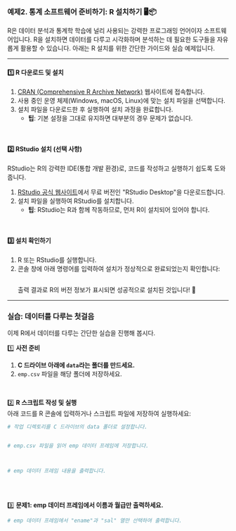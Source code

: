 ### 예제2. 통계 소프트웨어 준비하기: R 설치하기 🖥️📦  

R은 데이터 분석과 통계학 학습에 널리 사용되는 강력한 프로그래밍 언어이자 소프트웨어입니다. R을 설치하면 데이터를 다루고 시각화하며 분석하는 데 필요한 도구들을 자유롭게 활용할 수 있습니다. 아래는 R 설치를 위한 간단한 가이드와 실습 예제입니다.  

---

#### **1️⃣ R 다운로드 및 설치**  
1. [CRAN (Comprehensive R Archive Network)](https://cran.r-project.org/) 웹사이트에 접속합니다.  
2. 사용 중인 운영 체제(Windows, macOS, Linux)에 맞는 설치 파일을 선택합니다.  
3. 설치 파일을 다운로드한 후 실행하여 설치 과정을 완료합니다.  
   - **팁**: 기본 설정을 그대로 유지하면 대부분의 경우 문제가 없습니다.  

&nbsp;  

#### **2️⃣ RStudio 설치** (선택 사항)  
RStudio는 R의 강력한 IDE(통합 개발 환경)로, 코드를 작성하고 실행하기 쉽도록 도와줍니다.  
1. [RStudio 공식 웹사이트](https://posit.co/download/rstudio-desktop/)에서 무료 버전인 "RStudio Desktop"을 다운로드합니다.  
2. 설치 파일을 실행하여 RStudio를 설치합니다.  
   - **팁**: RStudio는 R과 함께 작동하므로, 먼저 R이 설치되어 있어야 합니다.  

&nbsp;  

#### **3️⃣ 설치 확인하기**  
1. R 또는 RStudio를 실행합니다.  
2. 콘솔 창에 아래 명령어를 입력하여 설치가 정상적으로 완료되었는지 확인합니다:  
   ```R

   ```  
   출력 결과로 R의 버전 정보가 표시되면 성공적으로 설치된 것입니다! 🎉  

---

### **실습: 데이터를 다루는 첫걸음**  
이제 R에서 데이터를 다루는 간단한 실습을 진행해 봅시다.  

1️⃣ **사전 준비**  
1. **C 드라이브 아래에 `data`라는 폴더를 만드세요.**  
2. `emp.csv` 파일을 해당 폴더에 저장하세요.  

&nbsp;  

2️⃣ **R 스크립트 작성 및 실행**  
아래 코드를 R 콘솔에 입력하거나 스크립트 파일에 저장하여 실행하세요:  

```R
# 작업 디렉토리를 C 드라이브의 data 폴더로 설정합니다.


# emp.csv 파일을 읽어 emp 데이터 프레임에 저장합니다.



# emp 데이터 프레임 내용을 출력합니다.



```

&nbsp;  

3️⃣ **문제1: emp 데이터 프레임에서 이름과 월급만 출력하세요.**  
```R
# emp 데이터 프레임에서 "ename"과 "sal" 열만 선택하여 출력합니다.




```


